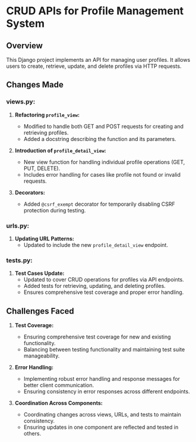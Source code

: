 # CRUD APIs for Profile Management System

## Overview

This Django project implements an API for managing user profiles. It allows users to create, retrieve, update, and delete profiles via HTTP requests.

## Changes Made


### views.py:

1. **Refactoring `profile_view`:**
   - Modified to handle both GET and POST requests for creating and retrieving profiles.
   - Added a docstring describing the function and its parameters.

2. **Introduction of `profile_detail_view`:**
   - New view function for handling individual profile operations (GET, PUT, DELETE).
   - Includes error handling for cases like profile not found or invalid requests.
   
3. **Decorators:**
   - Added `@csrf_exempt` decorator for temporarily disabling CSRF protection during testing.


### urls.py:

1. **Updating URL Patterns:**
   - Updated to include the new `profile_detail_view` endpoint.


### tests.py:

1. **Test Cases Update:**
   - Updated to cover CRUD operations for profiles via API endpoints.
   - Added tests for retrieving, updating, and deleting profiles.
   - Ensures comprehensive test coverage and proper error handling.


## Challenges Faced

1. **Test Coverage:**
   - Ensuring comprehensive test coverage for new and existing functionality.
   - Balancing between testing functionality and maintaining test suite manageability.

2. **Error Handling:**
   - Implementing robust error handling and response messages for better client communication.
   - Ensuring consistency in error responses across different endpoints.

3. **Coordination Across Components:**
   - Coordinating changes across views, URLs, and tests to maintain consistency.
   - Ensuring updates in one component are reflected and tested in others.

